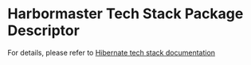 # Harbormaster Tech Stack Package Descriptor

For details, please refer to [Hibernate tech stack documentation](https://harbormaster.ai/hibernate-tech-stack/)